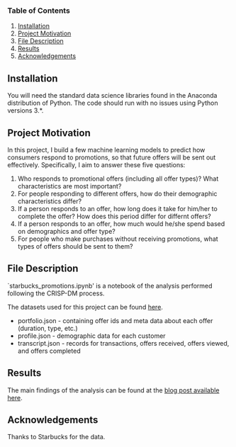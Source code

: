 ### Table of Contents

  1. [Installation](#installation)
  2. [Project Motivation](#motivation)
  3. [File Description](#files)
  4. [Results](#results)
  5. [Acknowledgements](#acknowledge)
  
## Installation <a name = "installation"></a>

You will need the standard data science libraries found in the Anaconda distribution of Python. The code should run with no issues using Python versions 3.*.

## Project Motivation <a name = "motivation"></a>
In this project, I build a few machine learning models to predict how consumers respond to promotions, so that future offers will be sent out effectively. Specifically, I aim to answer these five questions: 

1. Who responds to promotional offers (including all offer types)? What characteristics are most important?
2. For people responding to different offers, how do their demographic characteristics differ?
3. If a person responds to an offer, how long does it take for him/her to complete the offer? How does this period differ for differnt offers?
4. If a person responds to an offer, how much would he/she spend based on demographics and offer type?
5. For people who make purchases without receiving promotions, what types of offers should be sent to them?


## File Description <a name = "files"></a>

`starbucks_promotions.ipynb' is a notebook of the analysis performed following the CRISP-DM process.

The datasets used for this project can be found [here](https://drive.google.com/drive/folders/11I4soh4EZWUnL4DMnm8dKSF-fU9h-J2e?usp=sharing). 

* portfolio.json - containing offer ids and meta data about each offer (duration, type, etc.)
* profile.json - demographic data for each customer
* transcript.json - records for transactions, offers received, offers viewed, and offers completed

## Results <a name = "results"></a>

The main findings of the analysis can be found at the [blog post available here](). 

## Acknowledgements <a name = "acknowledge"></a>
  
Thanks to Starbucks for the data.
